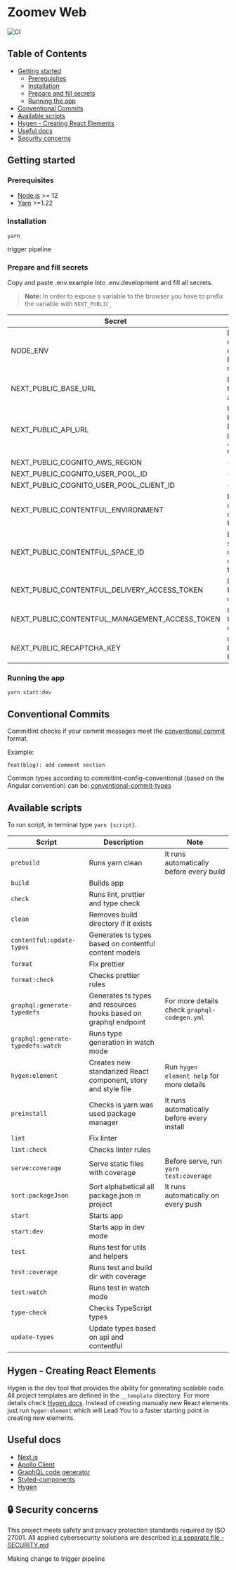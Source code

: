 # Zoomev Web

![CI](https://github.com/dotintent/zoomev-web/workflows/Continuous%20Integration/badge.svg)

## Table of Contents

- [Getting started](#-getting-started)
  - [Prerequisites](#-prerequisites)
  - [Installation](#-installation)
  - [Prepare and fill secrets](#-prepare-and-fill-secrets)
  - [Running the app](#-running-the-app)
- [Conventional Commits](#-conventional-commits)
- [Available scripts](#-available-scripts)
- [Hygen - Creating React Elements](#hygen-creating-react-elements)
- [Useful docs](#-useful-docs)
- [Security concerns](#-security-concerns)

## Getting started

### Prerequisites

- [Node.js](https://nodejs.org/en/) >= 12
- [Yarn](https://classic.yarnpkg.com/lang/en/) >=1.22

### Installation

```shell script
yarn
```

trigger pipeline

### Prepare and fill secrets

Copy and paste .env.example into .env.development and fill all secrets.

> **Note:** In order to expose a variable to the browser you have to prefix the variable with `NEXT_PUBLIC_`

| Secret                                         | Description                                           |
| ---------------------------------------------- | ----------------------------------------------------- |
| NODE_ENV                                       | Exposes current environment. Built in nextJS          |
| NEXT_PUBLIC_BASE_URL                           | Base url of this application                          |
| NEXT_PUBLIC_API_URL                            | URL to backend. Don't provide `/qraphql` endpoint     |
| NEXT_PUBLIC_COGNITO_AWS_REGION                 | -                                                     |
| NEXT_PUBLIC_COGNITO_USER_POOL_ID               | -                                                     |
| NEXT_PUBLIC_COGNITO_USER_POOL_CLIENT_ID        | -                                                     |
| NEXT_PUBLIC_CONTENTFUL_ENVIRONMENT             | Defines contentful environment for fetching           |
| NEXT_PUBLIC_CONTENTFUL_SPACE_ID                | Defines space in contentful organisation for fetching |
| NEXT_PUBLIC_CONTENTFUL_DELIVERY_ACCESS_TOKEN   | Main API key for contentful                           |
| NEXT_PUBLIC_CONTENTFUL_MANAGEMENT_ACCESS_TOKEN | Generating types from contentful                      |
| NEXT_PUBLIC_RECAPTCHA_KEY                      | Google ReCaptcha Key (v3)                             |

### Running the app

```shell script
yarn start:dev
```

## Conventional Commits

Commitlint checks if your commit messages meet the [conventional commit](https://www.conventionalcommits.org/en/v1.0.0/) format.

Example:

```git
feat(blog): add comment section
```

Common types according to commitlint-config-conventional (based on the Angular convention) can be:
[conventional-commit-types](https://github.com/commitizen/conventional-commit-types/blob/master/index.json)

## Available scripts

To run script, in terminal type `yarn {script}`.

| Script                            | Description                                                      | Note                                         |
| --------------------------------- | ---------------------------------------------------------------- | -------------------------------------------- |
| `prebuild`                        | Runs yarn clean                                                  | It runs automatically before every build     |
| `build`                           | Builds app                                                       |                                              |
| `check`                           | Runs lint, prettier and type check                               |                                              |
| `clean`                           | Removes build directory if it exists                             |                                              |
| `contentful:update-types`         | Generates ts types based on contentful content models            |                                              |
| `format`                          | Fix prettier                                                     |                                              |
| `format:check`                    | Checks prettier rules                                            |                                              |
| `graphql:generate-typedefs`       | Generates ts types and resources hooks based on graphql endpoint | For more details check `graphql-codegen.yml` |
| `graphql:generate-typedefs:watch` | Runs type generation in watch mode                               |                                              |
| `hygen:element`                   | Creates new standarized React component, story and style file    | Run `hygen element help` for more details    |
| `preinstall`                      | Checks is yarn was used package manager                          | It runs automatically before every install   |
| `lint`                            | Fix linter                                                       |                                              |
| `lint:check`                      | Checks linter rules                                              |                                              |
| `serve:coverage`                  | Serve static files with coverage                                 | Before serve, run `yarn test:coverage`       |
| `sort:packageJson`                | Sort alphabetical all package.json in project                    | It runs automatically on every push          |
| `start`                           | Starts app                                                       |                                              |
| `start:dev`                       | Starts app in dev mode                                           |                                              |
| `test`                            | Runs test for utils and helpers                                  |                                              |
| `test:coverage`                   | Runs test and build dir with coverage                            |                                              |
| `test:watch`                      | Runs test in watch mode                                          |                                              |
| `type-check`                      | Checks TypeScript types                                          |                                              |
| `update-types`                    | Update types based on api and contentful                         |                                              |

## Hygen - Creating React Elements

Hygen is the dev tool that provides the ability for generating scalable code. All project templates are defined in the `__template` directory.
For more details check [Hygen docs](https://www.hygen.io/docs/quick-start/).
Instead of creating manually new React elements just run `hygen:element` which will Lead You to a faster starting point in creating new elements.

## Useful docs

- [Next.js](https://nextjs.org/)
- [Apollo Client](https://www.apollographql.com/docs/react/)
- [GraphQL code generator](https://graphql-code-generator.com/)
- [Styled-components](https://styled-components.com/docs)
- [Hygen](https://www.hygen.io/)

## 🔒 Security concerns

This project meets safety and privacy protection standards required by ISO 27001. All applied cybersecurity solutions are described [in a separate file - SECURITY.md](./SECURITY.md)

Making change to trigger pipeline
